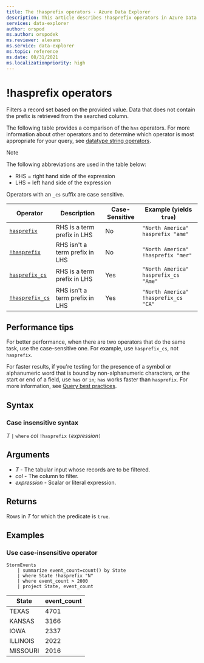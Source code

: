 ```yaml
---
title: The !hasprefix operators - Azure Data Explorer
description: This article describes !hasprefix operators in Azure Data Explorer.
services: data-explorer
author: orspod
ms.author: orspodek
ms.reviewer: alexans
ms.service: data-explorer
ms.topic: reference
ms.date: 08/31/2021
ms.localizationpriority: high
---
```

# !hasprefix operators

Filters a record set based on the provided value. Data that does not contain the prefix is retrieved from the searched column.

The following table provides a comparison of the `has` operators. For more information about other operators and to determine which operator is most appropriate for your query, see [datatype string operators](datatypes-string-operators.md).

> [!NOTE]
> The following abbreviations are used in the table below:
>
> * RHS = right hand side of the expression
> * LHS = left hand side of the expression
> 
> Operators with an `_cs` suffix are case sensitive.

|Operator   |Description   |Case-Sensitive  |Example (yields `true`)  |
|-----------|--------------|----------------|-------------------------|
|[`hasprefix`](hasprefix-operator.md) |RHS is a term prefix in LHS |No |`"North America" hasprefix "ame"`|
|[`!hasprefix`](not-hasprefix-operator.md) |RHS isn't a term prefix in LHS |No |`"North America" !hasprefix "mer"`|
|[`hasprefix_cs`](hasprefix-cs-operator.md) |RHS is a term prefix in LHS |Yes |`"North America" hasprefix_cs "Ame"`|
|[`!hasprefix_cs`](not-hasprefix-cs-operator.md) |RHS isn't a term prefix in LHS |Yes |`"North America" !hasprefix_cs "CA"`|

## Performance tips

For better performance, when there are two operators that do the same task, use the case-sensitive one. For example, use `hasprefix_cs`, not `hasprefix`.

For faster results, if you're testing for the presence of a symbol or alphanumeric word that is bound by non-alphanumeric characters, or the start or end of a field, use `has` or `in`; `has` works faster than `hasprefix`.
For more information, see [Query best practices](best-practices.md).

## Syntax

### Case insensitive syntax

*T* `|` `where` *col* `!hasprefix` `(`*expression*`)`   

## Arguments

* *T* - The tabular input whose records are to be filtered.
* *col* - The column to filter.
* *expression* - Scalar or literal expression.

## Returns

Rows in *T* for which the predicate is `true`.

## Examples  

### Use case-insensitive operator

<!-- csl: https://help.kusto.windows.net/Samples -->
```kusto
StormEvents
    | summarize event_count=count() by State
    | where State !hasprefix "N"
    | where event_count > 2000
    | project State, event_count
```

|State|event_count|
|-----|-----------|
|TEXAS|4701|
|KANSAS|3166|
|IOWA|2337|
|ILLINOIS|2022|
|MISSOURI|2016|
